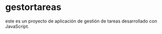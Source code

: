 # gestortareas
este es un proyecto de aplicación de gestión de tareas desarrollado con JavaScript. 

